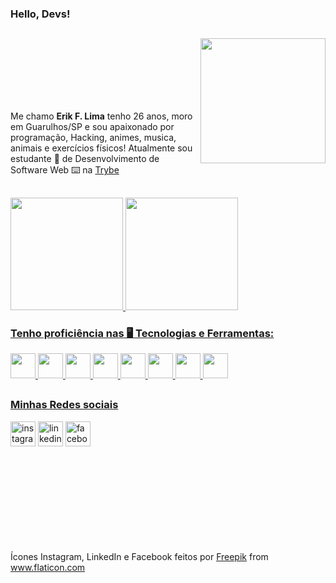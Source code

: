 
### Hello, Devs!

##
<div>
  <img id="imgEu" align="right" width="200px" src="https://i.ibb.co/wg3cB79/1637217851330-1-removebg-preview.png">

  </br>
  </br>
  </br>
  </br>
  </br>
  </br>

  <section>
  <p>Me chamo <b>Erik F. Lima</b> tenho 26 anos, moro em Guarulhos/SP e sou apaixonado por programação, Hacking, animes, musica, animais e exercícios físicos! Atualmente sou estudante 📖 de Desenvolvimento de Software Web ⌨️ na <a href="https://www.betrybe.com/">Trybe</a></p>
  </section>
</div>

##

<div>
  
  <a href="https://github.com/Erik-EFL"/>
  <img height="180em" src="https://github-readme-stats.vercel.app/api?username=Erik-EFL&show_icons=true&theme=material-palenight"/>      
  <img height="180em" src="https://github-readme-stats.vercel.app/api/top-langs/?username=Erik-EFL&show_icons=true&theme=material-palenight"/>

</div>

### Tenho proficiência  nas 🖥️ Tecnologias e Ferramentas:

<img src="https://cdn.jsdelivr.net/gh/devicons/devicon/icons/html5/html5-original.svg" width="40" height="40" />
<img src="https://cdn.jsdelivr.net/gh/devicons/devicon/icons/css3/css3-original.svg" width="40" height="40"/>
<img src="https://cdn.jsdelivr.net/gh/devicons/devicon/icons/javascript/javascript-original.svg" width="40" height="40"/>
<img src="https://cdn.jsdelivr.net/gh/devicons/devicon/icons/git/git-original.svg" width="40" height="40"/>
<img src="https://cdn.jsdelivr.net/gh/devicons/devicon/icons/github/github-original.svg" width="40" height="40" />
<img src="https://cdn.jsdelivr.net/gh/devicons/devicon/icons/nodejs/nodejs-original-wordmark.svg" width="40" height="40" />
<img src="https://cdn.jsdelivr.net/gh/devicons/devicon/icons/react/react-original.svg" width="40" height="40" />
<img src="https://cdn.jsdelivr.net/gh/devicons/devicon/icons/python/python-original.svg" width="40" height="40"  />


##
### Minhas Redes sociais 
<div>
  <a href="https://www.instagram.com/oi.erik.lima/" target="_blank"><img src=https://i.ibb.co/3rN6tms/instagram.png" alt="instagram" border="0" target="_blank" width="40px"/></a>
  <a href="https://www.linkedin.com/in/erikferreiralima/" target="_blank"><img src="https://i.ibb.co/wWffzsm/linkedin-2.png" alt="linkedin-2" width="40px"  border="0 target="_blank"/></a>
  <a href="https://www.facebook.com/ErikRune.lima" target="_blank"s><img src="https://i.ibb.co/wdQpnWY/facebook.png" alt="facebook" border="0" width="40px" target="_blank"></a>
</div>
<br/>
<br/>
<br/>
<br/>
<br/>
<br/>
<br/>
<br/>

##

<div class="footer">Ícones Instagram, LinkedIn e Facebook feitos por <a href="https://www.freepik.com" title="Freepik">Freepik</a> from <a href="https://www.flaticon.com/br/" title="Flaticon">www.flaticon.com</a></div>
